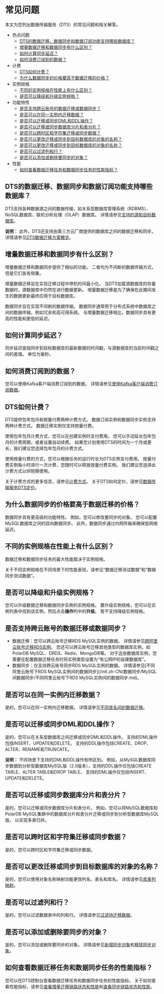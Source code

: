 # 常见问题

本文为您列出数据传输服务（DTS）的常见问题和相关解答。

-   热点问题
    -   [DTS的数据迁移、数据同步和数据订阅功能支持哪些数据库？](#section_v9f_0z8_whg)
    -   [增量数据迁移和数据同步有什么区别？](#section_pwx_f7n_ca6)
    -   [如何计算同步延迟？](#section_572_2op_1yd)
    -   [如何消费订阅到的数据？](#section_f8d_xyg_c8q)
-   计费
    -   [DTS如何计费？](#section_fia_pq1_hyc)
    -   [为什么数据同步的价格要高于数据迁移的价格？](#section_4q5_s6f_dyl)
-   实例规格
    -   [不同的实例规格在性能上有什么区别？](#section_3b6_zjm_z2q)
    -   [是否可以降级和升级实例规格？](#section_kya_ezc_96o)
-   功能特性
    -   [是否支持跨云账号的数据迁移或数据同步？](#section_d1p_8z3_vcj)
    -   [是否可以在同一实例内迁移数据？](#section_a6v_ggy_6i8)
    -   [是否可以迁移或同步DML和DDL操作？](#section_s3v_d13_266)
    -   [是否可以迁移或同步数据库分片和表分片？](#section_m5c_gol_l0x)
    -   [是否可以跨时区和字符集迁移或同步数据？](#section_mxv_mpr_vem)
    -   [是否可以更改迁移或同步到目标数据库的对象的名称？](#section_ux1_d9z_32i)
    -   [是否可以更改迁移或同步到目标数据库的对象的名称？](#section_ux1_d9z_32i)
    -   [是否可以过滤列和行？](#section_of8_uhd_l1v)
    -   [是否可以添加或删除要同步的对象？](#section_h5e_b9y_x6b)
-   性能
    -   [如何查看数据迁移任务和数据同步任务的性能指标？](#section_k1m_lqx_5fc)

## DTS的数据迁移、数据同步和数据订阅功能支持哪些数据库？

DTS支持各种数据源之间的数据传输，如关系型数据库管理系统（RDBMS）、NoSQL数据库、联机分析处理（OLAP）数据库。 详情请参见[支持的源和目标数据库](/intl.zh-CN/产品简介/支持的源和目标数据库.md)。

**说明：** 此外，DTS还支持由第三方云厂商提供的数据库之间的数据迁移和同步。 详情请参见[DTS数据迁移方案概览](/intl.zh-CN/数据迁移/DTS数据迁移方案概览.md)。

## 增量数据迁移和数据同步有什么区别？

增量数据迁移和数据同步提供了相似的功能。 二者均为不间断的数据传输方式， 但是它们各有侧重。

增量数据迁移旨在实现迁移过程中停机时间最小化。 当DTS加载源数据库的存量数据时，源数据库中仍然在进行数据更新。 增量数据迁移是为了确保在此期间发生的数据更新最终应用于目标数据库。

数据同步旨在实现不间断的数据传输。 数据同步通常用于分布式系统中数据库之间的数据传输，例如冗余和高可用系统。 与增量数据迁移相比，数据同步具有更高的性能和更低的延迟。

## 如何计算同步延迟？

同步延迟是指同步到目标数据库的最新数据的时间戳，与源数据库的当前时间戳之间的差值。 单位为毫秒。

## 如何消费订阅到的数据？

您可以使用Kafka客户端消费订阅到的数据。 详情请参见[使用Kafka客户端消费订阅数据](/intl.zh-CN/数据订阅/数据订阅（新版）/使用Kafka客户端消费订阅数据.md)。

## DTS如何计费？

DTS提供包年包月和按量付费两种计费方式。 数据订阅实例和数据同步实例支持两种计费方式。 数据迁移实例仅支持按量付费。

使用包年包月计费方式，您可以在创建实例时支付费用。 您可以手动延长包年包月的计费周期，或者设置自动续费。 如果您计划使用DTS的时间为一个月或更长，我们建议您选择包年包月的计费方式。

使用按量付费的方式，您可以根据任务的运行时长为DTS实例支付费用。 按量付费实例每小时进行一次计费，您随时可以释放按量付费实例。 我们建议您选择此计费方式以供短期使用。

关于计费方式的更多信息，请参见[计费方式](/intl.zh-CN/产品定价/计费方式.md)。 关于DTS如何定价，请参见[数据传输服务DTS定价](https://www.alibabacloud.com/product/data-transmission-service/pricing)。

## 为什么数据同步的价格要高于数据迁移的价格？

数据同步具有更高级的功能特性。 例如，您可以修改要同步的对象。 您可以配置MySQL数据库之间的双向数据同步。 此外，数据同步通过内网传输来确保低网络延迟。

## 不同的实例规格在性能上有什么区别？

数据迁移和数据同步任务的最大性能取决于实例规格。

关于不同实例规格在不同场景下的性能表现，请参见“数据迁移测试数据”和“数据同步测试数据”。

## 是否可以降级和升级实例规格？

您可以升级数据迁移和数据同步实例的实例规格。 要升级实例规格，您可以在实例列表中找到该实例，然后点击**操作**列中的**升级**。 暂不支持降级实例规格。

## 是否支持跨云账号的数据迁移或数据同步？

-   数据迁移：您可以跨云账号迁移RDS MySQL实例的数据。 详情请参见[跨阿里云账号迁移RDS实例](/intl.zh-CN/数据迁移/跨阿里云账号实例间迁移/跨阿里云账号迁移RDS实例.md)。 您还可以跨云账号迁移其他类型的数据库实例，如PolarDB MySQL、DRDS、Redis、MongoDB等。 对于这些数据库实例，您需要在配置数据迁移任务时将实例类型设置为“有公网IP的自建数据库”。
-   数据同步：仅支持跨云账号同步RDS MySQL实例的数据。 详情请参见[不同阿里云账号下RDS MySQL实例间的数据同步](/intl.zh-CN/数据同步/MySQL间数据同步/不同阿里云账号下RDS MySQL实例间的数据同步.md)。

## 是否可以在同一实例内迁移数据？

是的，您可以在同一实例内迁移数据。 详情请参见[不同库名间的数据迁移](/intl.zh-CN/最佳实践/不同库名间的数据迁移.md)。

## 是否可以迁移或同步DML和DDL操作？

是的，您可以在关系型数据库之间迁移或同步DML和DDL操作。 支持的DML操作包括INSERT、UPDATE和DELETE。 支持的DDL操作包括CREATE、DROP、ALTER、RENAME和TRUNCATE。

**说明：** 不同场景下支持的DML和DDL操作有所区别。 例如，从MySQL数据库同步数据到分析型数据库MySQL版（2.0版本），支持的DDL操作仅包括CREATE TABLE、ALTER TABLE和DROP TABLE， 支持的DML操作仅包括INSERT、UPDATE和DELETE。

## 是否可以迁移或同步数据库分片和表分片？

是的，您可以迁移或同步数据库分片和表分片。 例如，您可以将MySQL数据库和PolarDB MySQL集群中的数据库分片和表分片迁移或同步到分析型数据库MySQL版， 以实现多表归并。

## 是否可以跨时区和字符集迁移或同步数据？

是的，您可以跨时区和字符集迁移或同步数据。

## 是否可以更改迁移或同步到目标数据库的对象的名称？

是的，您可以使用对象名称映射功能更改列名、表名和库名。 详情请参见[库表列映射](/intl.zh-CN/数据迁移/迁移任务管理/库表列映射.md)。

## 是否可以过滤列和行？

是的，您可以过滤数据表中的列和行。 详情请参见[过滤待迁移数据](/intl.zh-CN/数据迁移/迁移任务管理/过滤待迁移数据.md)。

## 是否可以添加或删除要同步的对象？

是的，您可以添加或删除要同步的对象。 详情请参见[新增同步对象](/intl.zh-CN/数据同步/同步作业管理/新增同步对象.md)和[移除同步对象](/intl.zh-CN/数据同步/同步作业管理/移除同步对象.md)。

## 如何查看数据迁移任务和数据同步任务的性能指标？

您可以在DTS控制台查看数据迁移任务和数据同步任务的性能指标。 关于如何查看性能指标，请参见[查看增量迁移链路状态和性能](/intl.zh-CN/数据迁移/迁移任务管理/查看增量迁移链路状态和性能.md)和[查看同步链路状态和性能](/intl.zh-CN/数据同步/同步作业管理/查看同步链路状态和性能.md)。

